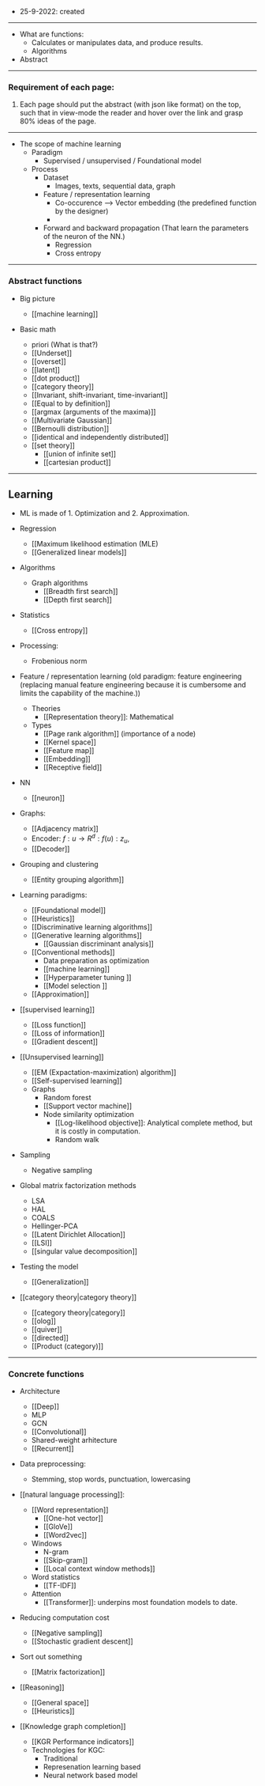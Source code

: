 - 25-9-2022: created

---
- What are functions:
	- Calculates or manipulates data, and produce results. 
	- Algorithms
- Abstract
---
### Requirement of each page:
1. Each page should put the abstract (with json like format) on the top, such that in view-mode the reader and hover over the link and grasp 80% ideas of the page. 

---
- The scope of machine learning
	- Paradigm
		- Supervised / unsupervised / Foundational model
	- Process
		- Dataset
			- Images, texts, sequential data, graph
		- Feature / representation learning 
			- Co-occurence --> Vector embedding (the predefined function by the designer)
			- 
		- Forward and backward propagation (That learn the parameters of the neuron of the NN.)
			- Regression
			- Cross entropy


---


### Abstract functions

- Big picture
	- [[machine learning]]

- Basic math
	- priori (What is that?)
	- [[Underset]]
	- [[overset]]
	- [[latent]]
	- [[dot product]]
	- [[category theory]]
	- [[Invariant, shift-invariant, time-invariant]]
	- [[Equal to by definition]]
	- [[argmax (arguments of the maxima)]]
	- [[Multivariate Gaussian]]
	- [[Bernoulli distribution]]
	- [[identical and independently distributed]]
	- [[set theory]]
		- [[union of infinite set]]
		- [[cartesian product]]

---
## Learning 
- ML is made of 1. Optimization and 2. Approximation. 

- Regression
	- [[Maximum likelihood estimation (MLE)
	- [[Generalized linear models]]

- Algorithms
	- Graph algorithms
		- [[Breadth first search]]
		- [[Depth first search]]

- Statistics
	- [[Cross entropy]]

- Processing: 
	- Frobenious norm

- Feature / representation learning (old paradigm: feature engineering (replacing manual feature engineering because it is cumbersome and limits the capability of the machine.))
	- Theories
		- [[Representation theory]]: Mathematical
	- Types 
		- [[Page rank algorithm]] (importance of a node)
		- [[Kernel space]]
		- [[Feature map]]
		- [[Embedding]]
		- [[Receptive field]]

- NN
	- [[neuron]]

- Graphs:
	- [[Adjacency matrix]]
	- Encoder: $f:u \rightarrow R^d : f(u):z_u$,
	- [[Decoder]]

- Grouping and clustering
	- [[Entity grouping algorithm]]

- Learning paradigms:
	- [[Foundational model]]
	- [[Heuristics]]
	- [[Discriminative learning algorithms]]
	- [[Generative learning algorithms]]
		- [[Gaussian discriminant analysis]]
	- [[Conventional methods]]
		- Data preparation as optimization 
		- [[machine learning]]
		- [[Hyperparameter tuning ]]
		- [[Model selection ]]
	- [[Approximation]]


- [[supervised learning]] 
	- [[Loss function]]
	- [[Loss of information]]
	- [[Gradient descent]]

- [[Unsupervised learning]]
	- [[EM (Expactation-maximization) algorithm]]
	- [[Self-supervised learning]]
	- Graphs
		- Random forest
		- [[Support vector machine]]
		- Node similarity optimization
			- [[Log-likelihood objective]]: Analytical complete method, but it is costly in computation. 
			- Random walk

- Sampling
	- Negative sampling

- Global matrix factorization methods
	- LSA
	- HAL
	- COALS
	- Hellinger-PCA
	- [[Latent Dirichlet Allocation]]
	- [[LSI]]
	- [[singular value decomposition]]

- Testing the model
	- [[Generalization]]

- [[category theory|category theory]]
	- [[category theory|category]]
	- [[olog]]
	- [[quiver]]
	- [[directed]]
	- [[Product (category)]]

---
### Concrete functions

- Architecture
	- [[Deep]]
	- MLP
	- GCN
	- [[Convolutional]]
	- Shared-weight arhitecture
	- [[Recurrent]]

- Data preprocessing:
	- Stemming, stop words, punctuation, lowercasing


- [[natural language processing]]: 
	- [[Word representation]]
		- [[One-hot vector]]
		- [[GloVe]]
		- [[Word2vec]]
	- Windows
		- N-gram
		- [[Skip-gram]]
		- [[Local context window methods]]
	- Word statistics
		- [[TF-IDF]]
	- Attention
		- [[Transformer]]: underpins most foundation models to date.

- Reducing computation cost
	- [[Negative sampling]]
	- [[Stochastic gradient descent]]

- Sort out something
	- [[Matrix factorization]]


- [[Reasoning]]
	- [[General space]]
	- [[Heuristics]]



- [[Knowledge graph completion]]
	- [[KGR Performance indicators]]
	- Technologies for KGC:
		- Traditional
		- Represenation learning based 
		- Neural network based model

